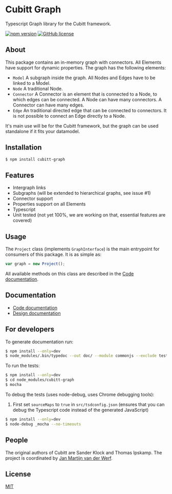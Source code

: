 # Cubitt Graph
Typescript Graph library for the Cubitt framework.

[![npm version](https://badge.fury.io/js/cubitt-graph.svg)](https://badge.fury.io/js/cubitt-graph)
[![GitHub license](https://img.shields.io/badge/license-MIT-blue.svg)](https://raw.githubusercontent.com/uu-cubitt/graph/master/LICENSE)

## About

This package contains an in-memory graph with connectors. All Elements have support for dynamic properties.
The graph has the following elements:

* ```Model```
A subgraph inside the graph. All Nodes and Edges have to be linked to a Model.
* ```Node```
A traditional Node.
* ```Connector```
A Connector is an element that is connected to a Node, to which edges can be connected. A Node can have many connectors. A Connector can have many edges.
* ```Edge```
An traditional directed edge that can be connected to connectors. It is not possible to connect an Edge directly to a Node.

It's main use will be for the Cubitt framework, but the graph can be used standalone if it fits your datamodel.

## Installation

```bash
$ npm install cubitt-graph
```

## Features

* Intergraph links
* Subgraphs (will be extended to hierarchical graphs, see issue \#1)
* Connector support
* Properties support on all Elements
* Typescript
* Unit tested (not yet 100%, we are working on that, essential features are covered)

## Usage

The ```Project``` class (implements ```GraphInterface```) is the main entrypoint for consumers of this package. It is as simple as:

```javascript
var graph = new Project();
```
All available methods on this class are described in the [Code documentation](https://uu-cubitt.github.io/graph/).


## Documentation

* [Code documentation](https://uu-cubitt.github.io/graph/)
* [Design documentation](https://uu-cubitt.github.io/graph/design/)

## For developers

To generate documentation run:
```bash
$ npm install --only=dev
$ node_modules/.bin/typedoc --out doc/ --module commonjs --exclude test --readme README.md --target ES5 --mode file src/
```

To run the tests:
```bash
$ npm install --only=dev
$ cd node_modules/cubitt-graph
$ mocha
```

To debug the tests (uses node-debug, uses Chrome debugging tools):
1. First set ```sourceMaps``` to ```true``` in ```src/tsdconfig.json``` (ensures that you can debug the Typescript code instead of the generated JavaScript)
```bash
$ npm install --only=dev
$ node-debug _mocha --no-timeouts
```

## People

The original authors of Cubitt are Sander Klock and Thomas Ipskamp. The project is coordinated by [Jan Martijn van der Werf](http://www.uu.nl/staff/JMEMvanderWerf).

## License

[MIT](LICENSE)
